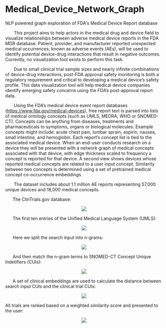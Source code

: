 # Medical_Device_Network_Graph
NLP powered graph exploration of FDA's Medical Device Report database



&nbsp;&nbsp;&nbsp;&nbsp;&nbsp;&nbsp;&nbsp;This project aims to help actors in the medical drug and device field to visualize relationships between adverse medical device reports in the FDA MDR database. Patient, provider, and manufacturer reported unexpected medical occurrences, known as adverse events (AEs), will be used to identify potential device-drug interactions that result in negative outcomes. Currently, no visualization tool exists to perform this task.

&nbsp;&nbsp;&nbsp;&nbsp;&nbsp;&nbsp;&nbsp;Due to small clinical trial sample sizes and nearly infinite combinations of device-drug interactions, post-FDA approval safety monitoring is both a regulatory requirement and critical to developing a medical device’s safety profile. This data visualization tool will help medical device companies identify emerging safety concerns using the FDA’s post-approval report data.


&nbsp;&nbsp;&nbsp;&nbsp;&nbsp;&nbsp;&nbsp;Using the FDA’s medical device event report databases (https://www.fda.gov/medical-devices), free report text is parsed into lists of medical ontology concepts (such as UMLS, MEDRA, WHO or SNOMED-CT). Concepts can be anything from diseases, treatments and pharmaceuticals to symptoms, organs or biological molecules. Example concepts might include: acute chest pain, lumbar sprain, aspirin, nausea, small intestine, and hemoglobin. Each report’s concept list is tied to the associated medical device. When an end-user conducts research on a device they will be presented with a network graph of medical concepts associated with that device, with edge thickness scaled to frequency a concept is reported for that device. A second view shows devices whose reported medical concepts are related to a user input concept. Similarity between two concepts is determined using a set of pretrained medical concept co-occurrence embeddings.

&nbsp;&nbsp;&nbsp;&nbsp;&nbsp;&nbsp;&nbsp;The dataset includes about 1.1 million AE reports representing 57,000 unique devices and 18,000 medical concepts.


&nbsp;&nbsp;&nbsp;&nbsp;&nbsp;&nbsp;The ClinTrials.gov database:
<center><img src='unrankedNCTs.png'></img></center>

&nbsp;&nbsp;&nbsp;&nbsp;&nbsp;&nbsp;The first ten entries of the Unified Medical Language System (UMLS):
<center><img src='ULMS.png'></img></center>

&nbsp;&nbsp;&nbsp;&nbsp;&nbsp;&nbsp;Here we split the search input into n-grams:
<center><img src='ngrams.png'></img></center>

&nbsp;&nbsp;&nbsp;&nbsp;&nbsp;&nbsp;And then match the n-gram terms to SNOMED-CT Concept Unique Indetifiers (CUIs):
<center><img src='ngramCUIs.png'></img></center>

&nbsp;&nbsp;&nbsp;&nbsp;&nbsp;&nbsp;A set of clinical embeddings are used to calculate the distance between search input CUIs and the clinical trial CUIs:
<center><img src='cosinesim.png'></img></center>

All trials are ranked based on a weighted similarity score and presented to the user:
<center><img src='rankedNCTs.png'></img></center>
